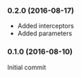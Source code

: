 <a name="0.2.0"></a>
### 0.2.0 (2016-08-17)

* Added interceptors
* Added parameters

<a name="0.1.0"></a>
### 0.1.0 (2016-08-10)

Initial commit